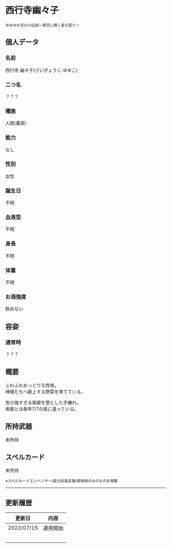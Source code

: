 # 西行寺幽々子
<sup>ゆゆゆか天の川伝説～夜空に輝く星の契り～</sup>

## 個人データ
### 名前
西行寺 幽々子(さいぎょうじ ゆゆこ)

### 二つ名
？？？

### 種族
人間(農家)

### 能力
なし

### 性別
女性

### 誕生日
不明

### 血液型
不明

### 身長
不明

### 体重
不明

### お酒強度
飲めない

## 容姿
### 通常時
？？？

## 概要
ふわふわおっとりな性格。<br />
神様たちへ献上する野菜を育てている。<br />

気の強すぎる紫姫を堕とした手練れ。<br />
紫姫とは毎年7/7の夜に逢っている。<br />

## 所持武器
未所持

## スペルカード
未所持

<sup>
※スペルカードエンハンサー(能力拡張支援)使用時のみのものを掲載
</sup>

***

## 更新履歴
| 更新日 | 内容 |
| :---: | :---: |
| 2022/07/15 | 運用開始 |
| | |
| | |
| | |
| | |
| | |

